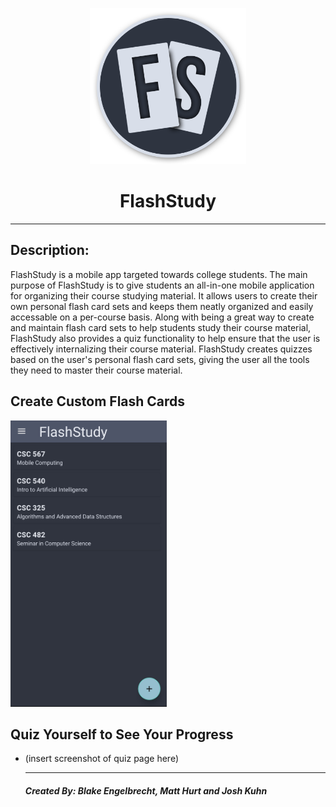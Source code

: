 <p align="center">
  <img src="https://github.com/csc567-final-project/FlashStudy/blob/main/ad-files/FlashStudyLogoCircular.png" width="250"> 
</p>

<h1 align="center">FlashStudy</h1>

___

## Description:
   FlashStudy is a mobile app targeted towards college students. The main purpose of FlashStudy is to give students an all-in-one mobile application for organizing their course studying material. It allows users to create their own personal flash card sets and keeps them neatly organized and easily accessable on a per-course basis. Along with being a great way to create and maintain flash card sets to help students study their course material, FlashStudy also provides a quiz functionality to help ensure that the user is effectively internalizing their course material. FlashStudy creates quizzes based on the user's personal flash card sets, giving the user all the tools they need to master their course material.
  
## Create Custom Flash Cards
<img src="https://github.com/csc567-final-project/FlashStudy/blob/main/ad-files/flash_card_page.png" width="250">

## Quiz Yourself to See Your Progress
- (insert screenshot of quiz page here)


  
  ___
  
  ##### Created By: Blake Engelbrecht, Matt Hurt and Josh Kuhn
